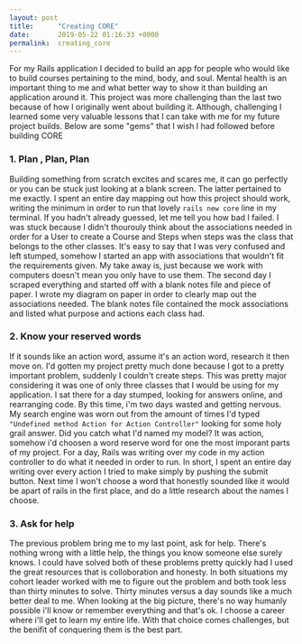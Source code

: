 ```yaml
---
layout: post
title:      "Creating CORE"
date:       2019-05-22 01:16:33 +0000
permalink:  creating_core
---
```



For my Rails application I decided to build an app for people who would like to build courses pertaining to the mind, body, and soul. Mental health is an important thing to me and what better way to show it than building an application around it. This project was more challenging than the last two because of how I originally went about building it. Although, challenging I learned some very valuable lessons that I can take with me for my future project builds. Below are some "gems" that I wish I had followed before building CORE

### 1. Plan , Plan, Plan
Building something from scratch excites and scares me, it can go perfectly or you can be stuck just looking at a blank screen. The latter pertained to me exactly. I spent an entire day mapping out how this project should work, writing the minimum in order to run that lovely `rails new core` line in my terminal. If you hadn't already guessed, let me tell you how bad I failed. I was stuck because I didn't thourouly think about the associations needed in  order for a User to create a Course and Steps when steps was the class that belongs to the other classes. It's easy to say that I was very confused and left stumped, somehow I started an app with associations that wouldn't fit the requirements given. My take away is, just because we work with computers doesn't mean you only have to use them. The second day I scraped everything and started off with a blank notes file and piece of paper. I wrote my diagram on paper in order to clearly map out the associations needed. The blank notes file contained the mock associations and listed what purpose and actions each class had.

### 2. Know your reserved words
If it sounds like an action word, assume it's an action word, research it then move on. I'd gotten my project pretty much done because I got to a pretty important problem, suddenly I couldn't create steps. This was pretty major considering it was one of only three classes that I would be using for my application. I sat there for a day stumped, looking for answers online, and rearranging code. By this time, i'm two days wasted and getting nervous. My search engine was worn out from the amount of times I'd typed `"Undefined method Action for Action Controller"` looking for some holy grail answer. Did you catch what I'd named my model? It was action, somehow i'd choosen a word reserve word for one the most imporant parts of my project. For a day, Rails was writing over my code in my action controller to do what it needed in order to run. In short, I spent an entire day writing over every action I tried to make simply by pushing the submit button. Next time I won't choose a word that honestly sounded like it would be apart of rails in the first place, and do a little research about the names I choose.
 
 ### 3. Ask for help
 The previous problem bring me to my last point, ask for help. There's nothing wrong with a little help, the things you know someone else surely knows. I could have solved both of these problems pretty quickly had I used the great resources that is colloboration and honesty. In both situations my cohort leader worked with me to figure out the problem and both took less than thirty minutes to solve. Thirty minutes versus a day sounds like a much better deal to me. When looking at the big picture, there's no way humanly possible i'll know or remember everything and that's ok. I choose a career where i'll get to learn my entire life. With that choice comes challenges, but the benifit of conquering them is the best part.
